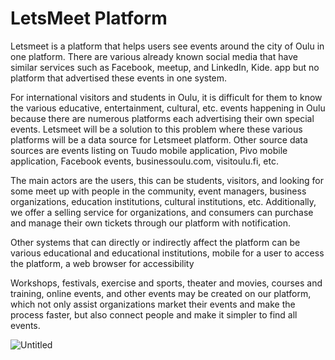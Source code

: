 
# LetsMeet Platform

Letsmeet is a platform that helps users see events around the city of Oulu in one platform. There are various already known social media that have similar services such as Facebook, meetup, and LinkedIn, Kide. app but no platform that advertised these events in one system. 

For international visitors and students in Oulu, it is difficult for them to know the various educative, entertainment, cultural, etc. events happening in Oulu because there are numerous platforms each advertising their own special events. Letsmeet will be a solution to this problem where these various platforms will be a data source for Letsmeet platform. Other source data sources are events listing on Tuudo mobile application, Pivo mobile application, Facebook events, businessoulu.com, visitoulu.fi, etc. 

The main actors are the users, this can be students, visitors, and looking for some meet up with people in the community, event managers, business organizations, education institutions, cultural institutions, etc. Additionally, we offer a selling service for organizations, and consumers can purchase and manage their own tickets through our platform with notification.

Other systems that can directly or indirectly affect the platform can be various educational and educational institutions, mobile for a user to access the platform, a web browser for accessibility

Workshops, festivals, exercise and sports, theater and movies, courses and training, online events, and other events may be created on our platform, which not only assist organizations market their events and make the process faster, but also connect people and make it simpler to find all events.


![Untitled](https://user-images.githubusercontent.com/34480068/142372000-1bb6ec6f-bd4c-4d18-8e90-b93f510bafb1.png)
